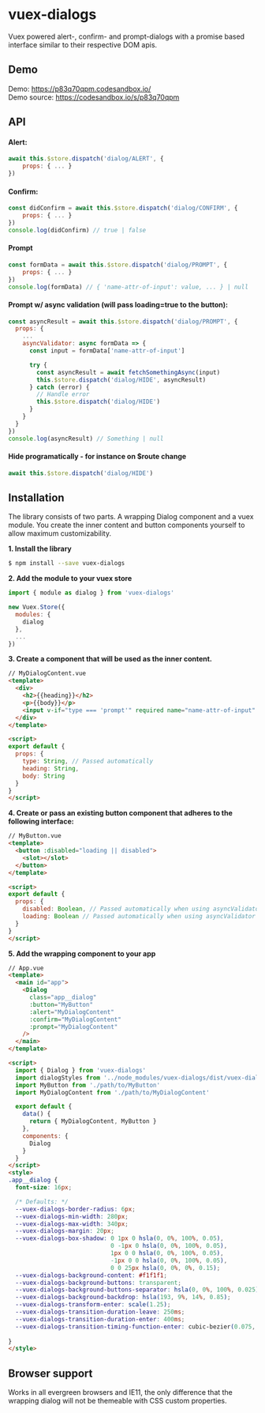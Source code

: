 vuex-dialogs
====
Vuex powered alert-, confirm- and prompt-dialogs with a promise based interface similar to their respective DOM apis.

Demo
-------------
Demo: <a href="https://p83q70qpm.codesandbox.io/" target="_blank">https://p83q70qpm.codesandbox.io/</a> <br>
Demo source: <a href="https://codesandbox.io/s/p83q70qpm" target="_blank">https://codesandbox.io/s/p83q70qpm</a>

API
-------------
#### Alert:
```javascript
await this.$store.dispatch('dialog/ALERT', {
    props: { ... }
})
```


#### Confirm:
```javascript
const didConfirm = await this.$store.dispatch('dialog/CONFIRM', {
    props: { ... }
})
console.log(didConfirm) // true | false
```


#### Prompt 
```javascript
const formData = await this.$store.dispatch('dialog/PROMPT', {
    props: { ... }
})
console.log(formData) // { 'name-attr-of-input': value, ... } | null
```

#### Prompt w/ async validation (will pass loading=true to the button):
```javascript
const asyncResult = await this.$store.dispatch('dialog/PROMPT', {
  props: {
    ...
    asyncValidator: async formData => {
      const input = formData['name-attr-of-input']

      try {
        const asyncResult = await fetchSomethingAsync(input)
        this.$store.dispatch('dialog/HIDE', asyncResult)
      } catch (error) {
        // Handle error
        this.$store.dispatch('dialog/HIDE')
      }
    }
  }
})
console.log(asyncResult) // Something | null
```
#### Hide programatically - for instance on $route change
```javascript
await this.$store.dispatch('dialog/HIDE')
```

Installation
-------------
The library consists of two parts. A wrapping Dialog component and a vuex module. You create the inner content and button components yourself to allow maximum customizability.

**1. Install the library**
```bash
$ npm install --save vuex-dialogs
```

**2. Add the module to your vuex store**
```javascript
import { module as dialog } from 'vuex-dialogs'

new Vuex.Store({
  modules: {
    dialog
  },
  ...
})
```
**3. Create a component that will be used as the inner content.**
```html
// MyDialogContent.vue
<template>
  <div>
    <h2>{{heading}}</h2>
    <p>{{body}}</p>
    <input v-if="type === 'prompt'" required name="name-attr-of-input" />
  </div>
</template>

<script>
export default {
  props: {
    type: String, // Passed automatically
    heading: String,
    body: String
  }
}
</script>
```
**4. Create or pass an existing button component that adheres to the following interface:**
```html
// MyButton.vue
<template>
  <button :disabled="loading || disabled">
    <slot></slot>
  </button>
</template>

<script>
export default {
  props: {
    disabled: Boolean, // Passed automatically when using asyncValidator on prompts
    loading: Boolean // Passed automatically when using asyncValidator on prompts
  }
}
</script>
```

**5. Add the wrapping component to your app**
<!-- -->
```html
// App.vue
<template>
  <main id="app">
    <Dialog 
      class="app__dialog" 
      :button="MyButton" 
      :alert="MyDialogContent" 
      :confirm="MyDialogContent" 
      :prompt="MyDialogContent" 
    />
  </main>
</template>

<script>
  import { Dialog } from 'vuex-dialogs'
  import dialogStyles from '../node_modules/vuex-dialogs/dist/vuex-dialogs.css'
  import MyButton from './path/to/MyButton'
  import MyDialogContent from './path/to/MyDialogContent'

  export default {
    data() {
      return { MyDialogContent, MyButton }
    },
    components: {
      Dialog
    }
  }
</script>
<style>
.app__dialog {
  font-size: 16px;

  /* Defaults: */
  --vuex-dialogs-border-radius: 6px;
  --vuex-dialogs-min-width: 280px;
  --vuex-dialogs-max-width: 340px;
  --vuex-dialogs-margin: 20px;
  --vuex-dialogs-box-shadow: 0 1px 0 hsla(0, 0%, 100%, 0.05),
                             0 -1px 0 hsla(0, 0%, 100%, 0.05), 
                             1px 0 0 hsla(0, 0%, 100%, 0.05),
                             -1px 0 0 hsla(0, 0%, 100%, 0.05), 
                             0 0 25px hsla(0, 0%, 0%, 0.15);
  --vuex-dialogs-background-content: #f1f1f1;
  --vuex-dialogs-background-buttons: transparent;
  --vuex-dialogs-background-buttons-separator: hsla(0, 0%, 100%, 0.025);
  --vuex-dialogs-background-backdrop: hsla(193, 9%, 14%, 0.85);
  --vuex-dialogs-transform-enter: scale(1.25);
  --vuex-dialogs-transition-duration-leave: 250ms;
  --vuex-dialogs-transition-duration-enter: 400ms;
  --vuex-dialogs-transition-timing-function-enter: cubic-bezier(0.075, 0.82, 0.165, 1);
  
}
</style>

```


Browser support
-------------
Works in all evergreen browsers and IE11, the only difference that the wrapping dialog will not be themeable with CSS custom properties.